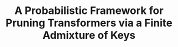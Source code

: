 ---
title: "A Probabilistic Framework for Pruning Transformers via a Finite Admixture of Keys"
collection: publications
category: conferences
permalink: /publication/2023-FiAK
# excerpt: 'This paper is about fixing template issue #693.'
# date: 2024-02-17
venue: 'ICASSP 2023'
# paperurl: 'https://arxiv.org/pdf/2502.20525'
citation: 'LM Bui, TT Huu, D Dinh, TM Nguyen, TN Hoang'
---